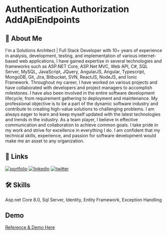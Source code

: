 ﻿# Authentication Authorization AddApiEndpoints
## 🚀 About Me
I'm a Solutions Architect | Full Stack Developer with 10+ years of experience in analysis, development, testing, and implementation of various internet-based web applications, I have gained expertise in several technologies and frameworks such as ASP.NET Core, ASP.Net MVC, Web API, C#, SQL Server, MySQL, JavaScript, JQuery, AngularJS, Angular, Typescript, MongoDB, Git, Jira, Bitbucket, SVN, ReactJS, NodeJS, and Ionic Framework. Throughout my career, I have worked on various projects and have collaborated with developers and project managers to accomplish milestones. I have also been involved in the entire software development lifecycle, from requirement gathering to deployment and maintenance. My professional objective is to be a part of the dynamic software industry and contribute to creating high-value solutions to challenging problems. I am always eager to learn and keep myself updated with the latest technologies and trends in the industry. As a team player, I believe in effective communication and collaboration to achieve common goals. I take pride in my work and strive for excellence in everything I do. I am confident that my technical skills, experience, and passion for software development would make me an asset to any organization.




## 🔗 Links
[![portfolio](https://img.shields.io/badge/my_portfolio-000?style=for-the-badge&logo=ko-fi&logoColor=white)](https://loveneetchahal.github.io/)
[![linkedin](https://img.shields.io/badge/linkedin-0A66C2?style=for-the-badge&logo=linkedin&logoColor=white)](https://www.linkedin.com/in/lovechahal)
[![twitter](https://img.shields.io/badge/twitter-1DA1F2?style=for-the-badge&logo=twitter&logoColor=white)](https://twitter.com/loveneet_chahal)


## 🛠 Skills
Asp.net Core 8.0, Sql Server, Identity, Entity Framework, Exception Handling


## Demo

[Reference & Demo Here](https://youtu.be/bPfNKTK5G5w?si=oVkfjxqikvy6tPRh)

